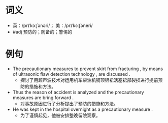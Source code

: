 # 词义
- 英：/prɪˈkɔːʃənəri/； 美：/prɪˈkɔːʃəneri/
- #adj 预防的；防备的；警惕的
# 例句
- The precautionary measures to prevent skirt from fracturing , by means of ultrasonic flaw detection technology , are discussed .
	- 探讨了用超声波技术对运用机车柴油机钢顶铝裙活塞裙部裂损进行提前预防的措施和方法。
- Thus the reason of accident is analyzed and the precautionary measures are bring forward .
	- 对事故原因进行了分析提出了预防的措施和方法。
- He was kept in the hospital overnight as a precautionary measure .
	- 为了谨慎起见，他被安排整晚留院观察。
